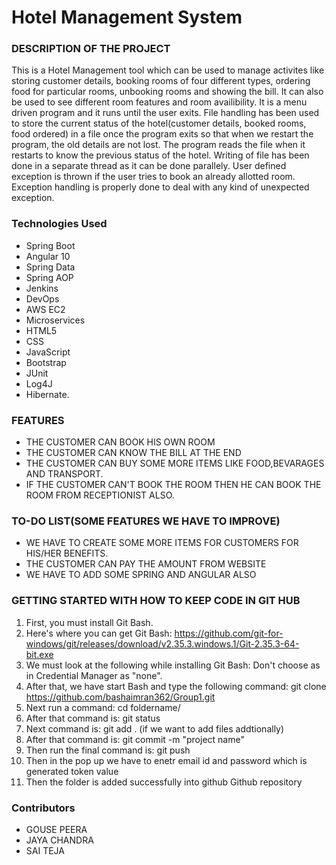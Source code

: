 # Hotel Management System

### DESCRIPTION OF THE PROJECT

This is a Hotel Management tool which can be used to manage activites like storing customer details, booking rooms of four different types, ordering food for particular rooms, unbooking rooms and showing the bill. It can also be used to see different room features and room availibility. It is a menu driven program and it runs until the user exits. File handling has been used to store the current status of the hotel(customer details, booked rooms, food ordered) in a file once the program exits so that when we restart the program, the old details are not lost. The program reads the file when it restarts to know the previous status of the hotel. Writing of file has been done in a separate thread as it can be done parallely. User defined exception is thrown if the user tries to book an already allotted room. Exception handling is properly done to deal with any kind of unexpected exception.


### Technologies Used

- Spring Boot
- Angular 10
- Spring Data
- Spring AOP
- Jenkins
- DevOps
- AWS EC2
- Microservices
- HTML5
- CSS
- JavaScript
- Bootstrap
- JUnit
- Log4J
- Hibernate.

### FEATURES
  - THE CUSTOMER CAN BOOK HIS OWN ROOM
  - THE CUSTOMER CAN KNOW THE BILL AT THE END
  - THE CUSTOMER CAN BUY SOME MORE ITEMS LIKE FOOD,BEVARAGES AND TRANSPORT.
  - IF THE CUSTOMER CAN'T BOOK THE ROOM THEN HE CAN BOOK THE ROOM FROM RECEPTIONIST ALSO.
### TO-DO LIST(SOME FEATURES WE HAVE TO IMPROVE)
  - WE HAVE TO CREATE SOME MORE ITEMS FOR CUSTOMERS FOR HIS/HER BENEFITS.
  - THE CUSTOMER CAN PAY THE AMOUNT FROM WEBSITE
  - WE HAVE TO ADD SOME SPRING AND ANGULAR ALSO

  
### GETTING STARTED WITH HOW TO KEEP CODE IN GIT HUB

1. First, you must install Git Bash.
2. Here's where you can get Git Bash: https://github.com/git-for-windows/git/releases/download/v2.35.3.windows.1/Git-2.35.3-64-bit.exe
3. We must look at the following while installing Git Bash: Don't choose as in Credential Manager as "none".
4. After that, we have start Bash and type the following command: git clone https://github.com/bashaimran362/Group1.git
5. Next run a command: cd foldername/
6. After that command is: git status
7. Next command is: git add . (if we want to add files addtionally)
8. After that command is: git commit -m "project name"
9. Then run the final command is: git push
10. Then in the pop up we have to enetr email id and password which is generated token value
11. Then the folder is added successfully into github Github repository

### Contributors

- GOUSE PEERA
- JAYA CHANDRA 
- SAI TEJA
